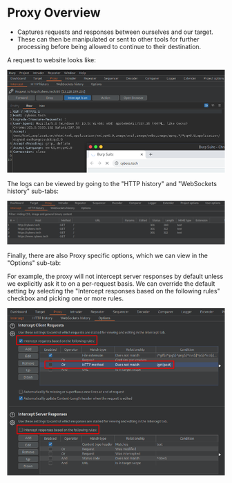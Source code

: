 # Proxy Overview

- Captures requests and responses between ourselves and our target. 
- These can then be manipulated or sent to other tools for further processing before being allowed to continue to their destination.

A request to website looks like:

![images/proxy_intercept.png](https://raw.githubusercontent.com/aatharvauti/burpsuite/main/images/proxy_intercept.png)


The logs can be viewed by going to the "HTTP history" and "WebSockets history" sub-tabs:

![images/proxy_history.png](https://raw.githubusercontent.com/aatharvauti/burpsuite/main/images/proxy_history.png)


Finally, there are also Proxy specific options, which we can view in the "Options" sub-tab:

For example, the proxy will not intercept server responses by default unless we explicitly ask it to on a per-request basis. We can override the default setting by selecting the "Intercept responses based on the following rules" checkbox and picking one or more rules.

![images/proxy_options.png](https://raw.githubusercontent.com/aatharvauti/burpsuite/main/images/proxy_options.png)